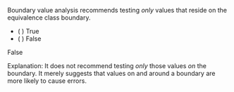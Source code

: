 <panel header="{{ icon_Q_A }} What BVA recommends">

Boundary value analysis recommends testing _only_ values that reside on the equivalence class boundary.

- ( ) True
- ( ) False

<panel type="seamless" header="{{ icon_A }} Answer" minimized>

False

Explanation: It does not recommend testing *only* those values *on* the boundary. It merely suggests that values on and around a boundary are more likely to cause errors.

</panel>
</panel>
